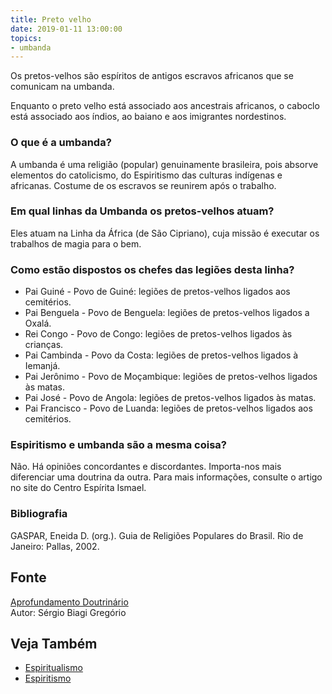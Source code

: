 ```yaml
---
title: Preto velho
date: 2019-01-11 13:00:00
topics: 
- umbanda
---
```


Os pretos-velhos são espíritos de antigos escravos africanos que se
comunicam na umbanda.

Enquanto o preto velho está associado aos ancestrais africanos, o
caboclo está associado aos índios, ao baiano e aos imigrantes
nordestinos.

### O que é a umbanda?
A umbanda é uma religião (popular) genuinamente brasileira, pois absorve
elementos do catolicismo, do Espiritismo das culturas indígenas e
africanas. Costume de os escravos se reunirem após o trabalho.

### Em qual linhas da Umbanda os pretos-velhos atuam?
Eles atuam na Linha da África (de São Cipriano), cuja missão é executar
os trabalhos de magia para o bem.

### Como estão dispostos os chefes das legiões desta linha?
* Pai Guiné - Povo de Guiné: legiões de pretos-velhos ligados aos cemitérios.
* Pai Benguela - Povo de Benguela: legiões de pretos-velhos ligados a Oxalá.
* Rei Congo - Povo de Congo: legiões de pretos-velhos ligados às crianças.
* Pai Cambinda - Povo da Costa: legiões de pretos-velhos ligados à Iemanjá.
* Pai Jerônimo - Povo de Moçambique: legiões de pretos-velhos ligados às matas.
* Pai José - Povo de Angola: legiões de pretos-velhos ligados às matas.
* Pai Francisco - Povo de Luanda: legiões de pretos-velhos ligados aos cemitérios.

### Espiritismo e umbanda são a mesma coisa?
Não. Há opiniões concordantes e discordantes. Importa-nos mais
diferenciar uma doutrina da outra. Para mais informações, consulte o
artigo no site do Centro Espírita Ismael.

### Bibliografia
GASPAR, Eneida D. (org.). Guia de Religiões Populares do Brasil. Rio
de Janeiro: Pallas, 2002.

## Fonte
[Aprofundamento Doutrinário](https://sites.google.com/view/aprofundamentodoutrinario/preto-velho)  
Autor: Sérgio Biagi Gregório

## Veja Também
* [Espiritualismo](../espiritualismo)
* [Espiritismo](/espiritismo)

